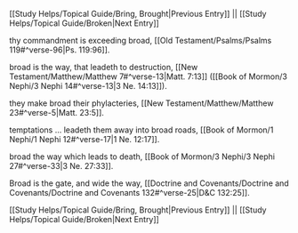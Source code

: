 [[Study Helps/Topical Guide/Bring, Brought|Previous Entry]]  ||  [[Study Helps/Topical Guide/Broken|Next Entry]]

 thy commandment is exceeding broad, [[Old Testament/Psalms/Psalms 119#^verse-96|Ps. 119:96]].

 broad is the way, that leadeth to destruction, [[New Testament/Matthew/Matthew 7#^verse-13|Matt. 7:13]] ([[Book of Mormon/3 Nephi/3 Nephi 14#^verse-13|3 Ne. 14:13]]).

 they make broad their phylacteries, [[New Testament/Matthew/Matthew 23#^verse-5|Matt. 23:5]].

 temptations ... leadeth them away into broad roads, [[Book of Mormon/1 Nephi/1 Nephi 12#^verse-17|1 Ne. 12:17]].

 broad the way which leads to death, [[Book of Mormon/3 Nephi/3 Nephi 27#^verse-33|3 Ne. 27:33]].

 Broad is the gate, and wide the way, [[Doctrine and Covenants/Doctrine and Covenants/Doctrine and Covenants 132#^verse-25|D&C 132:25]].

[[Study Helps/Topical Guide/Bring, Brought|Previous Entry]]  ||  [[Study Helps/Topical Guide/Broken|Next Entry]]